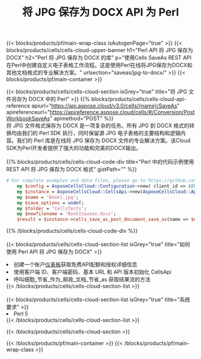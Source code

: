﻿---
title: 将 JPG 保存为 DOCX API 为 Perl
description: 使用Aspose.Cells Cloud SDK for Perl将JPG格式文件保存为DOCX格式文件。
url: /zh/perl/saveas/jpg-to-docx/
---
{{< blocks/products/pf/main-wrap-class isAutogenPage="true" >}}
{{< blocks/products/cells/cells-cloud-upper-banner h1="Perl API 将 JPG 保存为 DOCX" h2="Perl 将 JPG 保存为 DOCX 的库" p="使用Cells SaveAs REST API在Perl中创建自定义电子表格工作流程。这是使用Perl在线将JPG保存为DOCX和其他文档格式的专业解决方案。" urlsection="saveas/jpg-to-docx/" >}}
{{< blocks/products/pf/main-container >}}

{{< blocks/products/cells/cells-cloud-section isGrey="true" title="将 JPG 文件另存为 DOCX 中的 Perl" >}}
{{% blocks/products/cells/cells-cloud-api-reference apiurl="https://api.aspose.cloud/v3.0/cells/{name}/SaveAs" apireferenceurl="https://apireference.aspose.cloud/cells/#/Conversion/PostWorkbookSaveAs" apimethod="POST" %}}
<br/>
将 JPG 文件格式保存为 DOCX 是一项复杂的任务。所有 JPG 到 DOCX 格式的转换均由我们的 Perl SDK 执行，同时保留源 JPG 电子表格的主要结构和逻辑内容。我们的 Perl 库是在线将 JPG 保存为 DOCX 文件的专业解决方案。该Cloud SDK为Perl开发者提供了强大的功能和完美的DOCX输出。
<br/>
<br/>
{{% blocks/products/cells/cells-cloud-code-div title="Perl 中的代码示例使用 REST API 将 JPG 保存为 DOCX 格式" gistPath="" %}}
  
```perl
# For complete examples and data files, please go to https://github.com/aspose-cells-cloud/aspose-cells-cloud-perl/
    my $config = AsposeCellsCloud::Configuration->new( client_id => $ENV{'ProductClientId'}, client_secret => $ENV{'ProductClientSecret'});
    my $instance = AsposeCellsCloud::CellsApi->new(AsposeCellsCloud::ApiClient->new( $config));
    my $name = 'Book1.jpg';
    my $save_options = undef;
    my $folder = 'CellsTests';
    my $newfilename = 'Book1Saveas.docx';
    $result = $instance->cells_save_as_post_document_save_as(name => $name,save_options => $save_options, newfilename => $newfilename, folder => $folder);
```
  
{{% /blocks/products/cells/cells-cloud-code-div %}}
<br/>
<br/>
{{< blocks/products/cells/cells-cloud-section-list isGrey="true" title="如何使用 Perl API 将 JPG 保存为 DOCX" >}}
<li>创建一个帐户<a href="https://dashboard.aspose.cloud/">仪表板</a>获取免费API配额和授权详细信息</li>
<li>使用客户端 ID、客户端密码、基本 URL 和 API 版本初始化 CellsApi</li>
<li>呼叫细胞_节省_作为_邮政_文档_节省_as 获取结果流的方法</li>
{{< /blocks/products/cells/cells-cloud-section-list >}}
<br/>
<br/>
{{< blocks/products/cells/cells-cloud-section-list isGrey="true" title="系统要求" >}}
<li>Perl 5</li>
{{< /blocks/products/cells/cells-cloud-section-list >}}

{{< /blocks/products/cells/cells-cloud-section >}}

{{< /blocks/products/pf/main-container >}}
{{< /blocks/products/pf/main-wrap-class >}}
